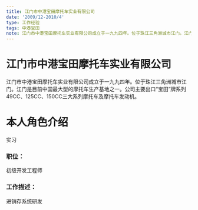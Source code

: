 ```yaml
---
title: 江门市中港宝田摩托车实业有限公司
date: '2009/12-2010/4'
type: 工作经验
tags: 中港宝田
note: 江门市中港宝田摩托车实业有限公司成立于一九九四年。位于珠江三角洲城市江门。江门是目前中国最大型的摩托车生产基地之一。公司主要出口“宝田”牌系列49CC、125CC、150CC三大系列摩托车及摩托车发动机。
---
```

# 江门市中港宝田摩托车实业有限公司

江门市中港宝田摩托车实业有限公司成立于一九九四年。位于珠江三角洲城市江门。江门是目前中国最大型的摩托车生产基地之一。公司主要出口“宝田”牌系列49CC、125CC、150CC三大系列摩托车及摩托车发动机。

# 本人角色介绍

实习

### 职位：

初级开发工程师

### 工作描述：

进销存系统研发